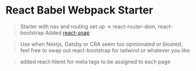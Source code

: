 # React Babel Webpack Starter

> Starter with nav and routing set up -> react-router-dom, react-bootstrap
> Added [react-snap](https://www.npmjs.com/package/react-snap) 

> Use when Nextjs, Gatsby or CRA seem too opinionated or bloated, feel free to swap out react-bootstrap for tailwind or whatever you like

> added react-hlemt for meta tags to be assigned to each page